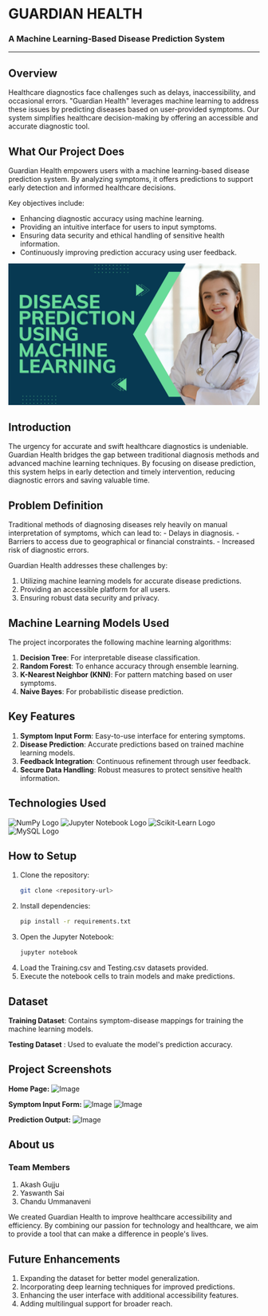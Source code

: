 <!-- PROJECT TITLE -->
<div>
  <h1 style="bold">
    GUARDIAN HEALTH
  </h1>
  
  <h3>
    A Machine Learning-Based Disease Prediction System
  </h3>
  <hr>
</div>

<h2>Overview</h2>
Healthcare diagnostics face challenges such as delays, inaccessibility, and occasional errors. "Guardian Health" leverages machine learning to address these issues by predicting diseases based on user-provided symptoms. Our system simplifies healthcare decision-making by offering an accessible and accurate diagnostic tool.

<h2>What Our Project Does</h2>

Guardian Health empowers users with a machine learning-based disease prediction system. By analyzing symptoms, it offers predictions to support early detection and informed healthcare decisions. 

Key objectives include:
- Enhancing diagnostic accuracy using machine learning.
- Providing an intuitive interface for users to input symptoms.
- Ensuring data security and ethical handling of sensitive health information.
- Continuously improving prediction accuracy using user feedback.

![Image](Images/guardian_health.png)

<h2>Introduction</h2>
The urgency for accurate and swift healthcare diagnostics is undeniable. Guardian Health bridges the gap between traditional diagnosis methods and advanced machine learning techniques. By focusing on disease prediction, this system helps in early detection and timely intervention, reducing diagnostic errors and saving valuable time.

<h2>Problem Definition</h2>
Traditional methods of diagnosing diseases rely heavily on manual interpretation of symptoms, which can lead to:
- Delays in diagnosis.
- Barriers to access due to geographical or financial constraints.
- Increased risk of diagnostic errors.

Guardian Health addresses these challenges by:
1. Utilizing machine learning models for accurate disease predictions.
2. Providing an accessible platform for all users.
3. Ensuring robust data security and privacy.

<h2>Machine Learning Models Used</h2>

The project incorporates the following machine learning algorithms:
1. **Decision Tree**: For interpretable disease classification.
2. **Random Forest**: To enhance accuracy through ensemble learning.
3. **K-Nearest Neighbor (KNN)**: For pattern matching based on user symptoms.
4. **Naive Bayes**: For probabilistic disease prediction.

<h2>Key Features</h2>

1. **Symptom Input Form**: Easy-to-use interface for entering symptoms.
2. **Disease Prediction**: Accurate predictions based on trained machine learning models.
3. **Feedback Integration**: Continuous refinement through user feedback.
4. **Secure Data Handling**: Robust measures to protect sensitive health information.

<h2>Technologies Used</h2>

<div class="flex">
  <img src="https://upload.wikimedia.org/wikipedia/commons/3/31/NumPy_logo_2020.svg" alt="NumPy Logo" width="180">
  <img src="https://jupyter.org/assets/homepage/main-logo.svg" alt="Jupyter Notebook Logo" width="100">
  <img src="https://upload.wikimedia.org/wikipedia/commons/0/05/Scikit_learn_logo_small.svg" alt="Scikit-Learn Logo" width="180">
  <img src="https://www.mysql.com/common/logos/logo-mysql-170x115.png" alt="MySQL Logo" width="180">
</div>

<h2>How to Setup</h2>

1. Clone the repository:
   ```bash
   git clone <repository-url>
2. Install dependencies:
   ```bash
   pip install -r requirements.txt
3. Open the Jupyter Notebook:
   ```bash
   jupyter notebook
4. Load the Training.csv and Testing.csv datasets provided.
5. Execute the notebook cells to train models and make predictions.
   
<h2>Dataset</h2>

**Training Dataset**: Contains symptom-disease mappings for training the machine learning models.

**Testing Dataset** : Used to evaluate the model's prediction accuracy. 

<h2>Project Screenshots</h2>

**Home Page:**
![Image](https://github.com/mr-akash05/Guardian-Health/blob/8425de319f7261b508102ebfcdbd6c03f40a1fd5/Images/Home%20Page.png)



**Symptom Input Form:**
![Image](https://github.com/mr-akash05/Guardian-Health/blob/8425de319f7261b508102ebfcdbd6c03f40a1fd5/Images/Symptom%20Input%20Form.png)
![Image](https://github.com/mr-akash05/Guardian-Health/blob/8425de319f7261b508102ebfcdbd6c03f40a1fd5/Images/Symptom%20Input%20Form%20(2).png)



**Prediction Output:**
![Image](https://github.com/mr-akash05/Guardian-Health/blob/8425de319f7261b508102ebfcdbd6c03f40a1fd5/Images/Prediction%20Output.png)


<h2>About us</h2>

### Team Members 

1. Akash Gujju
2. Yaswanth Sai
3. Chandu Ummanaveni

We created Guardian Health to improve healthcare accessibility and efficiency. By combining our passion for technology and healthcare, we aim to provide a tool that can make a difference in people's lives.

<h2>Future Enhancements</h2>

1. Expanding the dataset for better model generalization.
2. Incorporating deep learning techniques for improved predictions.
3. Enhancing the user interface with additional accessibility features.
4. Adding multilingual support for broader reach.

